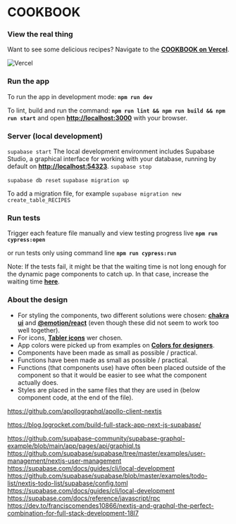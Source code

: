 # COOKBOOK

### View the real thing

Want to see some delicious recipes? Navigate to the **[COOKBOOK on Vercel](https://cookbook-dusky.vercel.app)**.

![Vercel](https://vercelbadge.vercel.app/api/tsirbunen/cookbook?style=plastic)

### Run the app

To run the app in development mode:
**`npm run dev`**

To lint, build and run the command:
**`npm run lint && npm run build && npm run start`**
and open **[http://localhost:3000](http://localhost:3000)** with your browser.

### Server (local development)

`supabase start`
The local development environment includes Supabase Studio, a graphical interface for working with your database, running by default on **[http://localhost:54323](http://localhost:54323)**.
`supabase stop`

`supabase db reset`
`supabase migration up`

To add a migration file, for example `supabase migration new create_table_RECIPES`

### Run tests

Trigger each feature file manually and view testing progress live
**`npm run cypress:open`**

or run tests only using command line
**`npm run cypress:run`**

Note: If the tests fail, it might be that the waiting time is not long enough for the dynamic page components to catch up. In that case, increase the waiting time **[here](/cypress/components/app.ts)**.

### About the design

- For styling the components, two different solutions were chosen: **[chakra ui](https://chakra-ui.com)** and **[@emotion/react](https://www.npmjs.com/package/@emotion/react)** (even though these did not seem to work too well together).
- For icons, **[Tabler icons](https://react-icons.github.io/react-icons/icons/tb/)** wer chosen.
- App colors were picked up from examples on **[Colors for designers](https://colorhunt.co/)**.
- Components have been made as small as possible / practical.
- Functions have been made as small as possible / practical.
- Functions (that components use) have often been placed outside of the component so that it would be easier to see what the component actually does.
- Styles are placed in the same files that they are used in (below component code, at the end of the file).

https://github.com/apollographql/apollo-client-nextjs

https://blog.logrocket.com/build-full-stack-app-next-js-supabase/

https://github.com/supabase-community/supabase-graphql-example/blob/main/app/pages/api/graphiql.ts
https://github.com/supabase/supabase/tree/master/examples/user-management/nextjs-user-management
https://supabase.com/docs/guides/cli/local-development
https://github.com/supabase/supabase/blob/master/examples/todo-list/nextjs-todo-list/supabase/config.toml
https://supabase.com/docs/guides/cli/local-development
https://supabase.com/docs/reference/javascript/rpc
https://dev.to/franciscomendes10866/nextjs-and-graphql-the-perfect-combination-for-full-stack-development-18l7
